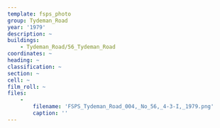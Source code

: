```yaml
---
template: fsps_photo
group: Tydeman_Road
year: '1979'
description: ~
buildings:
    - Tydeman_Road/56_Tydeman_Road
coordinates: ~
heading: ~
classification: ~
section: ~
cell: ~
film_roll: ~
files:
    -
        filename: 'FSPS_Tydeman_Road_004,_No_56,_4-3-I,_1979.png'
        caption: ''
---
```


